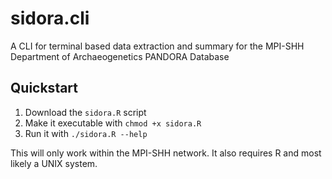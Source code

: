 # sidora.cli

A CLI for terminal based data extraction and summary for the MPI-SHH Department of Archaeogenetics PANDORA Database

## Quickstart

1. Download the `sidora.R` script
2. Make it executable with `chmod +x sidora.R`
2. Run it with `./sidora.R --help`

This will only work within the MPI-SHH network. It also requires R and most likely a UNIX system.
